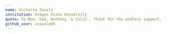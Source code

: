 ```yaml
---
name: Victoria Zavala
institution: Oregon State University
quote: To Mom, Dad, Anthony, & Colin - Thank for the endless support, laughter, and love. Everything I do is for you!
github_user: vzavala95
---
```

